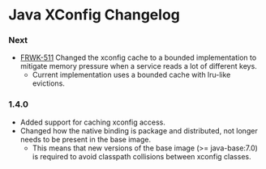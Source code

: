 # Java XConfig Changelog

### Next
 - [FRWK-511](https://jira.tid.es/browse/FRWK-511) Changed the xconfig cache to a bounded implementation to mitigate memory pressure when a service reads a lot of different keys.
    * Current implementation uses a bounded cache with lru-like evictions.

### 1.4.0
 - Added support for caching xconfig access.
 - Changed how the native binding is package and distributed, not longer needs to be present in the base image.
    - This means that new versions of the base image (>= java-base:7.0) is required to avoid classpath collisions
    between xconfig classes.